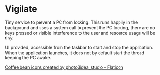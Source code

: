# Vigilate
Tiny service to prevent a PC from locking.
This runs happily in the background and uses a system call to prevent the PC locking, there are no keys pressed or visible interference to the user and resource usage will be tiny.

UI provided, accessible from the taskbar to start and stop the application. When the application launches, it does not by default start the thread keeping the PC awake.

<a href="https://www.flaticon.com/free-icons/coffee-bean" title="coffee bean icons">Coffee bean icons created by photo3idea_studio - Flaticon</a>